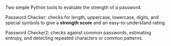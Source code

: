 Two simple Python tools to evaluate the strength of a password.  

Password Checker: checks for length, uppercase, lowercase, digits, and special symbols to give a **strength score** and an easy-to-understand rating.

Password Checker2: checks against common passwords, estimating entropy, and detecting repeated characters or common patterns.
